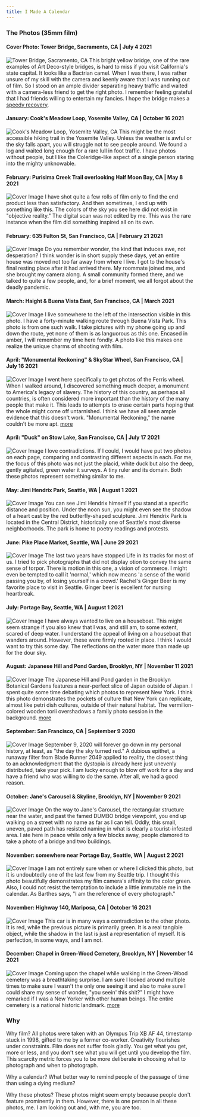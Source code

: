```yaml
---
title: I Made A Calendar
---
```


### The Photos (35mm film)

#### Cover Photo: Tower Bridge, Sacramento, CA | July 4 2021
![Tower Bridge, Sacramento, CA](/imgs/2022calendar/cover-sacramento-july42021.jpg?raw=true "Tower Bridge, Sacramento, CA")
This bright yellow bridge, one of the rare examples of Art Deco-style bridges, is hard to miss if you visit California's state capital. It looks like a Bactrian camel. When I was there, I was rather unsure of my skill with the camera and keenly aware that I was running out of film. So I stood on an ample divider separating heavy traffic and waited with a camera-less friend to get the right photo. I remember feeling grateful that I had friends willing to entertain my fancies. I hope the bridge makes a [speedy recovery](https://sacramento.cbslocal.com/2021/12/22/tower-bridge-broken/). 

#### January: Cook's Meadow Loop, Yosemite Valley, CA | October 16 2021
![Cook's Meadow Loop, Yosemite Valley, CA](/imgs/2022calendar/january-yosemite-oct162021.jpg?raw=true "Half Dome as seen from Cook's Meadow Loop")
This might be the most accessible hiking trail in the Yosemite Valley. Unless the weather is awful or the sky falls apart, you will struggle not to see people around. We found a log and waited long enough for a rare lull in foot traffic. I have photos without people, but I like the Coleridge-like aspect of a single person staring into the mighty unknowable. 

#### February: Purisima Creek Trail overlooking Half Moon Bay, CA | May 8 2021
![Cover Image](/imgs/2022calendar/february1-halfmoonbay-may82021.jpg?raw=true "Purisima Creek Trail overlooking Half Moon Bay")
I have shot quite a few rolls of film only to find the end product less than satisfactory. And then sometimes, I end up with something like this. The colors of the sky you see here did not exist in "objective reality." The digital scan was not edited by me. This was the rare instance when the film did something inspired all on its own. 

#### February: 635 Fulton St, San Francisco, CA | February 21 2021
![Cover Image](/imgs/2022calendar/february2-sf-feb212021.jpg?raw=true "A Victorian house being moved")
Do you remember wonder, the kind that induces awe, not desperation? I think wonder is in short supply these days, yet an entire house was moved not too far away from where I live. I got to the house's final resting place after it had arrived there. My roommate joined me, and she brought my camera along. A small community formed there, and we talked to quite a few people, and, for a brief moment, we all forgot about the deadly pandemic. 

#### March: Haight & Buena Vista East, San Francisco, CA | March 2021
![Cover Image](/imgs/2022calendar/march-sf-march2021.jpg?raw=true "Golden hour light from Buena Vista Park East")
I live somewhere to the left of the intersection visible in this photo. I have a forty-minute walking route through Buena Vista Park. This photo is from one such walk. I take pictures with my phone going up and down the route, yet none of them is as languorous as this one. Encased in amber, I will remember my time here fondly. A photo like this makes one realize the unique charms of shooting with film. 

#### April: "Monumental Reckoning" & SkyStar Wheel, San Francisco, CA | July 16 2021
![Cover Image](/imgs/2022calendar/april1-sf-jul162021.jpg?raw=true "The Wheel of Misfortune")
I went here specifically to get photos of the Ferris wheel. When I walked around, I discovered something much deeper, a monument to America's legacy of slavery. The history of this country, as perhaps all countries, is often considered more important than the history of the many people that make it. This leads to attempts to erase certain parts hoping that the whole might come off untarnished. I think we have all seen ample evidence that this doesn't work. "Monumental Reckoning," the name couldn't be more apt. [more](https://www.monumentalreckoning.org/)

#### April: "Duck" on Stow Lake, San Francisco, CA | July 17 2021
![Cover Image](/imgs/2022calendar/april2-sf-july172021.jpg?raw=true "Duck")
I love contradictions. If I could, I would have put two photos on each page, comparing and contrasting different aspects in each. For me, the focus of this photo was not just the placid, white duck but also the deep, gently agitated, green water it surveys. A tiny ruler and its domain. Both these photos represent something similar to me. 

#### May: Jimi Hendrix Park, Seattle, WA | August 1 2021
![Cover Image](/imgs/2022calendar/may-seattle-aug12021.jpg?raw=true "Heart of Jimi Hendrix Park")
You can see Jimi Hendrix himself if you stand at a specific distance and position. Under the noon sun, you might even see the shadow of a heart cast by the red butterfly-shaped sculpture. Jimi Hendrix Park is located in the Central District, historically one of Seattle's most diverse neighborhoods. The park is home to poetry readings and protests. 

#### June: Pike Place Market, Seattle, WA | June 29 2021
![Cover Image](/imgs/2022calendar/june-seattle-jun292021.jpg?raw=true "Crowdsourcing")
The last two years have stopped Life in its tracks for most of us. I tried to pick photographs that did not display otion to convey the same sense of torpor. There is motion in this one, a vision of commerce. I might even be tempted to call it 'normal,' which now means 'a sense of the world passing you by, of losing yourself in a crowd.' Rachel's Ginger Beer is my favorite place to visit in Seattle. Ginger beer is excellent for nursing heartbreak. 

#### July: Portage Bay, Seattle, WA | August 1 2021
![Cover Image](/imgs/2022calendar/july-seattle-aug12021.jpg?raw=true "Houseboats")
I have always wanted to live on a houseboat. This might seem strange if you also knew that I was, and still am, to some extent, scared of deep water. I understand the appeal of living on a houseboat that wanders around. However, these were firmly rooted in place. I think I would want to try this some day. The reflections on the water more than made up for the dour sky. 

#### August: Japanese Hill and Pond Garden, Brooklyn, NY | November 11 2021
![Cover Image](/imgs/2022calendar/august-nyc-nov112021.jpg?raw=true "Torii Pond")
The Japanese Hill and Pond garden in the Brooklyn Botanical Gardens features a near-perfect slice of Japan outside of Japan. I spent quite some time debating which photos to represent New York. I think this photo demonstrates the pockets of culture that New York can replicate, almost like petri dish cultures, outside of their natural habitat. The vermilion-colored wooden torii overshadows a family photo session in the background. [more](https://www.bbg.org/collections/gardens/japanese_garden) 

#### September: San Francisco, CA | September 9 2020
![Cover Image](/imgs/2022calendar/september-sf-sept92020.jpg?raw=true "9/9")
September 9, 2020 will forever go down in my personal history, at least, as "the day the sky turned red." A dubious epithet, a runaway filter from Blade Runner 2049 applied to reality, the closest thing to an acknowledgment that the dystopia is already here just unevenly distributed, take your pick. I am lucky enough to blow off work for a day and have a friend who was willing to do the same. After all, we had a good reason. 

#### October: Jane's Carousel & Skyline, Brooklyn, NY | November 9 2021
![Cover Image](/imgs/2022calendar/october-nyc-nov92021.jpg?raw=true "New York")
On the way to Jane's Carousel, the rectangular structure near the water, and past the famed DUMBO bridge viewpoint, you end up walking on a street with no name as far as I can tell. Oddly, this small, uneven, paved path has resisted naming in what is clearly a tourist-infested area. I ate here in peace while only a few blocks away, people clamored to take a photo of a bridge and two buildings. 

#### November: somewhere near Portage Bay, Seattle, WA | August 2 2021
![Cover Image](/imgs/2022calendar/november1-seattle-aug22021.jpg?raw=true "Me")
I am not entirely sure when or where I clicked this photo, but it is undoubtedly one of the last few from my Seattle trip. I thought this photo beautifully demonstrates my film camera's affinity to the color green. Also, I could not resist the temptation to include a little immutable me in the calendar. As Barthes says, "I am the reference of every photograph."

#### November: Highway 140, Mariposa, CA | October 16 2021
![Cover Image](/imgs/2022calendar/november2-yosemite-oct162021.jpg?raw=true "Red")
This car is in many ways a contradiction to the other photo. It is red, while the previous picture is primarily green. It is a real tangible object, while the shadow in the last is just a representation of myself. It is perfection, in some ways, and I am not. 

#### December: Chapel in Green-Wood Cemetery, Brooklyn, NY | November 14 2021
![Cover Image](/imgs/2022calendar/december-nyc-nov142021.jpg?raw=true "Chapel")
Coming upon the chapel while walking in the Green-Wood cemetery was a breathtaking surprise. I am sure I looked around multiple times to make sure I wasn't the only one seeing it and also to make sure I could share my sense of wonder, "you seein' this shit?" I might have remarked if I was a New Yorker with other human beings. The entire cemetery is a national historic landmark. [more](https://www.brownstoner.com/architecture/architecture-green-wood-cemetery-chapel-warren-wetmore-beaux-arts/)


### Why

Why film? All photos were taken with an Olympus Trip XB AF 44, timestamp stuck in 1998, gifted to me by a former co-worker. Creativity flourishes under constraints. Film does not suffer fools gladly. You get what you get, more or less, and you don't see what you will get until you develop the film. This scarcity metric forces you to be more deliberate in choosing what to photograph and when to photograph. 

Why a calendar? What better way to remind people of the passage of time than using a dying medium? 

Why these photos? These photos might seem empty because people don't feature prominently in them. However, there is one person in all these photos, me. I am looking out and, with me, you are too. 